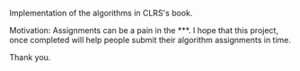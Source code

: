 Implementation of the algorithms in CLRS's book.

Motivation: Assignments can be a pain in the ***.
I hope that this project, once completed will help people submit their algorithm assignments in time.

Thank you.
